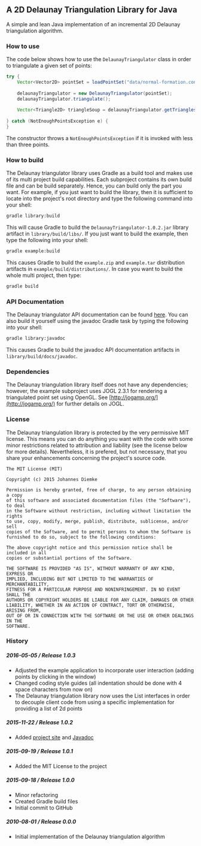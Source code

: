 ## A 2D Delaunay Triangulation Library for Java
A simple and lean Java implementation of an incremental 2D Delaunay triangulation algorithm.
### How to use
The code below shows how to use the `DelaunayTriangulator` class in order to triangulate a given set of points:
```java
try {
    Vector<Vector2D> pointSet = loadPointSet("data/normal-formation.conf");
    
    delaunayTriangulator = new DelaunayTriangulator(pointSet);
    delaunayTriangulator.triangulate();
    
    Vector<Triangle2D> triangleSoup = delaunayTriangulator.getTriangles();
    
} catch (NotEnoughPointsException e) {
}
```
The constructor throws a `NotEnoughPointsException` if it is invoked with less than three points.
### How to build
The Delaunay triangulator library uses Gradle as a build tool and makes use of its multi project build capabilities. Each subproject contains its own build file and can be build separately. Hence, you can build only the part you want. For example, if you just want to build the library, then it is sufficient to locate into the project's root directory and type the following command into your shell:
```bash
gradle library:build
```
This will cause Gradle to build the `DelaunayTriangulator-1.0.2.jar` library artifact in `library/build/libs/`. If you just want to build the example, then type the following into your shell:
```bash
gradle example:build
```
This causes Gradle to build the `example.zip` and `example.tar` distribution artifacts in `example/build/distributions/`. In case you want to build the whole multi project, then type:
```bash
gradle build
```
### API Documentation
The Delaunay triangulator API documentation can be found [here](http://jdiemke.github.io/delaunay-triangulator/javadoc). You can also build it yourself using the javadoc Gradle task by typing the following into your shell:
```bash
gradle library:javadoc
```
This causes Gradle to build the javadoc API documentation artifacts in `library/build/docs/javadoc`.
### Dependencies
The Delaunay triangulation library itself does not have any dependencies; however, the example subproject uses JOGL 2.3.1 for rendering a triangulated point set using OpenGL. See [http://jogamp.org/](http://jogamp.org/) for further details on JOGL.
### License
The Delaunay triangulation library is protected by the very permissive MIT license. This means you can do anything you want with the code with some minor restrictions related to attribution and liability (see the license below for more details). Nevertheless, it is prefered, but not necessary, that you share your enhancements concerning the project's source code.
```
The MIT License (MIT)

Copyright (c) 2015 Johannes Diemke

Permission is hereby granted, free of charge, to any person obtaining a copy
of this software and associated documentation files (the "Software"), to deal
in the Software without restriction, including without limitation the rights
to use, copy, modify, merge, publish, distribute, sublicense, and/or sell
copies of the Software, and to permit persons to whom the Software is
furnished to do so, subject to the following conditions:

The above copyright notice and this permission notice shall be included in all
copies or substantial portions of the Software.

THE SOFTWARE IS PROVIDED "AS IS", WITHOUT WARRANTY OF ANY KIND, EXPRESS OR
IMPLIED, INCLUDING BUT NOT LIMITED TO THE WARRANTIES OF MERCHANTABILITY,
FITNESS FOR A PARTICULAR PURPOSE AND NONINFRINGEMENT. IN NO EVENT SHALL THE
AUTHORS OR COPYRIGHT HOLDERS BE LIABLE FOR ANY CLAIM, DAMAGES OR OTHER
LIABILITY, WHETHER IN AN ACTION OF CONTRACT, TORT OR OTHERWISE, ARISING FROM,
OUT OF OR IN CONNECTION WITH THE SOFTWARE OR THE USE OR OTHER DEALINGS IN THE
SOFTWARE.
```
### History
##### 2016-05-05 / Release 1.0.3
-   Adjusted the example application to incorporate user interaction (adding points by clicking in the window)
-   Changed coding style guides (all indentation should be done with 4 space characters from now on)
-   The Delaunay triangulation library now uses the List interfaces in order to decouple client code from using a specific implementation for providing a list of 2d points 

##### 2015-11-22 / Release 1.0.2
-   Added [project site](http://jdiemke.github.io/delaunay-triangulator) and [Javadoc](http://jdiemke.github.io/delaunay-triangulator/javadoc)

##### 2015-09-19 / Release 1.0.1
-   Added the MIT License to the project

##### 2015-09-18 / Release 1.0.0
-   Minor refactoring
-   Created Gradle build files
-   Initial commit to GitHub

##### 2010-08-01 / Release 0.0.0
-   Initial implementation of the Delaunay triangulation algorithm
